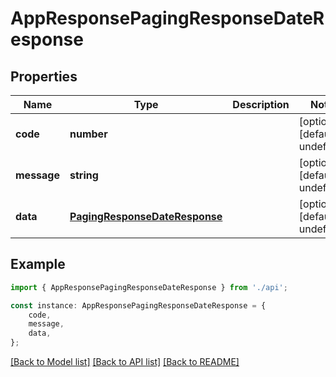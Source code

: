 # AppResponsePagingResponseDateResponse


## Properties

Name | Type | Description | Notes
------------ | ------------- | ------------- | -------------
**code** | **number** |  | [optional] [default to undefined]
**message** | **string** |  | [optional] [default to undefined]
**data** | [**PagingResponseDateResponse**](PagingResponseDateResponse.md) |  | [optional] [default to undefined]

## Example

```typescript
import { AppResponsePagingResponseDateResponse } from './api';

const instance: AppResponsePagingResponseDateResponse = {
    code,
    message,
    data,
};
```

[[Back to Model list]](../README.md#documentation-for-models) [[Back to API list]](../README.md#documentation-for-api-endpoints) [[Back to README]](../README.md)
